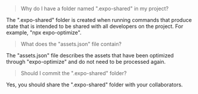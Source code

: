 > Why do I have a folder named ".expo-shared" in my project?

The ".expo-shared" folder is created when running commands that produce state
that is intended to be shared with all developers on the project. For example,
"npx expo-optimize".

> What does the "assets.json" file contain?

The "assets.json" file describes the assets that have been optimized through
"expo-optimize" and do not need to be processed again.

> Should I commit the ".expo-shared" folder?

Yes, you should share the ".expo-shared" folder with your collaborators.
